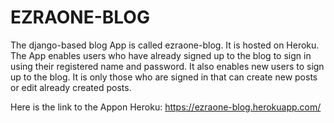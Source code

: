 # EZRAONE-BLOG
The django-based blog App is called ezraone-blog. 
It is hosted on Heroku.
The App enables users who have already signed up to the blog to sign in 
using their registered name and password.
It also enables new users to sign up to the blog.
It is only those who are signed in that can create new posts or edit already created posts.

Here is the link to the Appon Heroku:
https://ezraone-blog.herokuapp.com/
